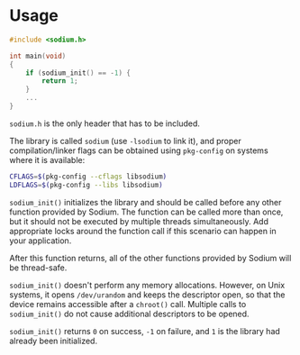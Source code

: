 # Usage

```c
#include <sodium.h>

int main(void)
{
    if (sodium_init() == -1) {
        return 1;
    }
    ...
}
```

`sodium.h` is the only header that has to be included.

The library is called `sodium` (use `-lsodium` to link it), and proper compilation/linker flags can be obtained using `pkg-config` on systems where it is available:

```bash
CFLAGS=$(pkg-config --cflags libsodium)
LDFLAGS=$(pkg-config --libs libsodium)
```

`sodium_init()` initializes the library and should be called before any other function provided by Sodium.
The function can be called more than once, but it should not be executed by multiple threads simultaneously. Add appropriate locks around the function call if this scenario can happen in your application.

After this function returns, all of the other functions provided by Sodium will be thread-safe.

`sodium_init()` doesn't perform any memory allocations. However, on Unix systems, it opens `/dev/urandom` and keeps the descriptor open, so that the device remains accessible after a `chroot()` call.
Multiple calls to `sodium_init()` do not cause additional descriptors to be opened.

`sodium_init()` returns `0` on success, `-1` on failure, and `1` is the library had already been initialized.
